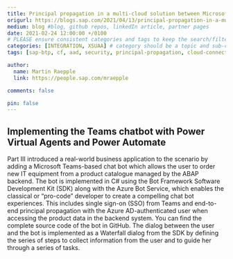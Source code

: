 ```yaml
---
title: Principal propagation in a multi-cloud solution between Microsoft Azure and SAP Business Technology Platform (BTP), Part IV SSO with a Power Virtual Agents Chatbot and On-Premises Data Gateway
origurl: https://blogs.sap.com/2021/04/13/principal-propagation-in-a-multi-cloud-solution-between-microsoft-azure-and-sap-business-technology-platform-btp-part-iv-sso-with-a-power-virtual-agent-chatbot-and-on-premises-data-gateway/
medium: blog #blog, github repos, linkedIn article, partner pages
date: 2021-02-24 12:00:00 +/0100
# PLEASE ensure consistent categories and tags to keep the search/filtering meaningful!
categories: [INTEGRATION, XSUAA] # category should be a topic and sub-category primary product
tags: [sap-btp, cf, aad, security, principal-propagation, cloud-connector, sap-gateway, app-service, power-virtual-agent, onpremises-data-gateway, teams, oauth]     # TAG names should always be lowercase

author:
  name: Martin Raepple
  link: https://people.sap.com/mraepple

comments: false

pin: false
---
```


## Implementing the Teams chatbot with Power Virtual Agents and Power Automate

Part III introduced a real-world business application to the scenario by adding a Microsoft Teams-based chat bot which allows the user to order new IT equipment from a product catalogue managed by the ABAP backend. The bot is implemented in C# using the Bot Framework Software Development Kit (SDK) along with the Azure Bot Service, which enables the classical or “pro-code” developer to create a compelling chat bot experiences. This includes single sign-on (SSO) from Teams and end-to-end principal propagation with the Azure AD-authenticated user when accessing the product data in the backend system. You can find the complete source code of the bot in GitHub. The dialog between the user and the bot is implemented as a Waterfall dialog from the SDK by defining the series of steps to collect information from the user and to guide her through a series of tasks.
